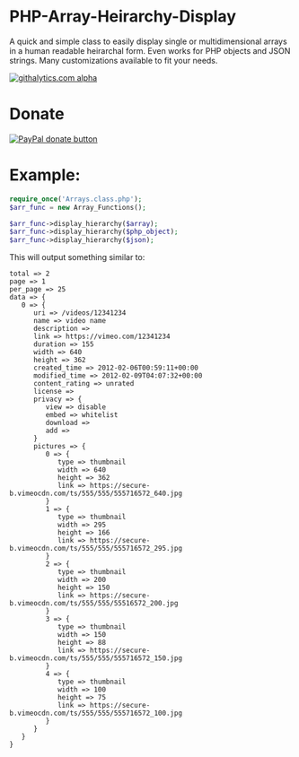 PHP-Array-Heirarchy-Display
===========================

A quick and simple class to easily display single or multidimensional arrays in a human readable heirarchal form. Even works for PHP objects and JSON strings. Many customizations available to fit your needs.

[![githalytics.com alpha](https://cruel-carlota.pagodabox.com/01d76d43eb46f35590a0d763de33ec31 "githalytics.com")](http://githalytics.com/DukeOfMarshall/PHP-Array-Heirarchy-Display)

Donate
======
[![PayPal donate button](https://www.paypalobjects.com/en_US/i/btn/btn_donateCC_LG.gif)](https://www.paypal.com/cgi-bin/webscr?cmd=_s-xclick&hosted_button_id=GBH93KNRNJ8AU "Show your appreciation with a donation")


Example:
========
```PHP
require_once('Arrays.class.php');
$arr_func = new Array_Functions();

$arr_func->display_hierarchy($array);
$arr_func->display_hierarchy($php_object);
$arr_func->display_hierarchy($json);
```

This will output something similar to:
```TEXT
total => 2
page => 1
per_page => 25
data => {
   0 => {
      uri => /videos/12341234
      name => video name
      description => 
      link => https://vimeo.com/12341234
      duration => 155
      width => 640
      height => 362
      created_time => 2012-02-06T00:59:11+00:00
      modified_time => 2012-02-09T04:07:32+00:00
      content_rating => unrated
      license => 
      privacy => {
         view => disable
         embed => whitelist
         download => 
         add => 
      } 
      pictures => {
         0 => {
            type => thumbnail
            width => 640
            height => 362
            link => https://secure-b.vimeocdn.com/ts/555/555/555716572_640.jpg
         } 
         1 => {
            type => thumbnail
            width => 295
            height => 166
            link => https://secure-b.vimeocdn.com/ts/555/555/555716572_295.jpg
         } 
         2 => {
            type => thumbnail
            width => 200
            height => 150
            link => https://secure-b.vimeocdn.com/ts/555/555/55516572_200.jpg
         } 
         3 => {
            type => thumbnail
            width => 150
            height => 88
            link => https://secure-b.vimeocdn.com/ts/555/555/555716572_150.jpg
         } 
         4 => {
            type => thumbnail
            width => 100
            height => 75
            link => https://secure-b.vimeocdn.com/ts/555/555/555716572_100.jpg
         } 
      }
   }
}
```
